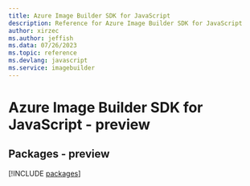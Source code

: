 ```yaml
---
title: Azure Image Builder SDK for JavaScript
description: Reference for Azure Image Builder SDK for JavaScript
author: xirzec
ms.author: jeffish
ms.data: 07/26/2023
ms.topic: reference
ms.devlang: javascript
ms.service: imagebuilder
---
```

# Azure Image Builder SDK for JavaScript - preview
## Packages - preview
[!INCLUDE [packages](image-builder-index.md)]